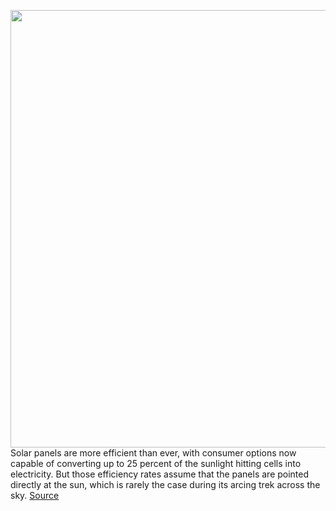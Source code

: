 <img src='https://cdn.vox-cdn.com/thumbor/6KEvX-QQetlCufTOK4NGGMDVkRw=/0x0:2040x1530/1200x675/filters:focal(857x825:1183x1151)/cdn.vox-cdn.com/uploads/chorus_image/image/71002592/verge_IMG20220615113543_2040pxl.0.jpg' width='700px' /><br/>
Solar panels are more efficient than ever, with consumer options now capable of converting up to 25 percent of the sunlight hitting cells into electricity. But those efficiency rates assume that the panels are pointed directly at the sun, which is rarely the case during its arcing trek across the sky.
<a href='https://www.theverge.com/23171154/ecoflow-solar-tracker-review-power-charging-efficiency-noise'> Source <a/>